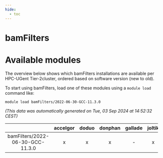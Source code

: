 ```yaml
---
hide:
  - toc
---
```


bamFilters
==========

# Available modules


The overview below shows which bamFilters installations are available per HPC-UGent Tier-2cluster, ordered based on software version (new to old).

To start using bamFilters, load one of these modules using a `module load` command like:

```shell
module load bamFilters/2022-06-30-GCC-11.3.0
```

*(This data was automatically generated on Tue, 03 Sep 2024 at 14:52:32 CEST)*  

| |accelgor|doduo|donphan|gallade|joltik|shinx|skitty|
| :---: | :---: | :---: | :---: | :---: | :---: | :---: | :---: |
|bamFilters/2022-06-30-GCC-11.3.0|x|x|x|-|x|-|x|
